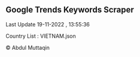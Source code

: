 

## Google Trends Keywords Scraper 
 
Last Update 19-11-2022 , 13:55:36

Country List :
VIETNAM.json



© Abdul Muttaqin 
